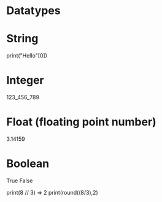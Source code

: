 # Datatypes

# String 

print("Hello"[0])

# Integer

123_456_789

# Float (floating point number)

3.14159


# Boolean

True
False

print(8 // 3) => 2 
print(round((8/3),2)

 
